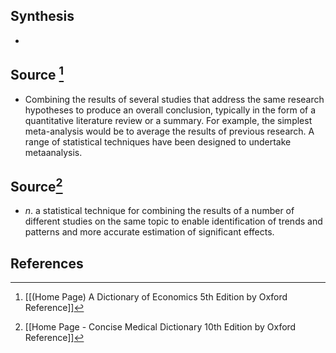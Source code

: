 ## Synthesis
- 
## Source [^1]
- Combining the results of several studies that address the same research hypotheses to produce an overall conclusion, typically in the form of a quantitative literature review or a summary. For example, the simplest meta-analysis would be to average the results of previous research. A range of statistical techniques have been designed to undertake metaanalysis.
## Source[^2]
- $n$. a statistical technique for combining the results of a number of different studies on the same topic to enable identification of trends and patterns and more accurate estimation of significant effects.
## References

[^1]: [[(Home Page) A Dictionary of Economics 5th Edition by Oxford Reference]]
[^2]: [[Home Page - Concise Medical Dictionary 10th Edition by Oxford Reference]]